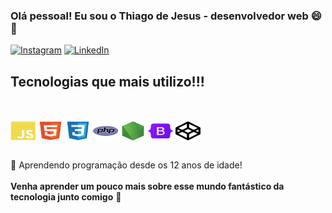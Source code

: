 ### Olá pessoal! Eu sou o Thiago de Jesus - desenvolvedor web 😄🚀 


[![Instagram](https://img.shields.io/badge/Instagram-E4405F?style=for-the-badge&logo=instagram&logoColor=white)](https://www.instagram.com/thiagojesus86/)
[![LinkedIn](https://img.shields.io/badge/linkedin-836FFF?style=for-the-badge&logo=linkedin&logoColor=white)](https://www.linkedin.com/in/thiagodejesus86/)

<!-- ![Gutoneitzke GitHub stats](https://github-readme-stats.vercel.app/api?username=gutoneitzke&show_icons=true&theme=tokyonight&count_private=true)-->

## Tecnologias que mais utilizo!!!
<br>
  <div style="display: inline_block"><br>
    <img align="center" alt="" height="30" width="40" src="https://raw.githubusercontent.com/devicons/devicon/master/icons/javascript/javascript-plain.svg">
    <img align="center" alt="" height="30" width="40" src="https://raw.githubusercontent.com/devicons/devicon/master/icons/html5/html5-original.svg">
    <img align="center" alt="" height="30" width="40" src="https://raw.githubusercontent.com/devicons/devicon/master/icons/css3/css3-original.svg">
    <img align="center" alt="" height="30" width="40" src="https://raw.githubusercontent.com/devicons/devicon/master/icons/php/php-original.svg">
    <img align="center" alt="" height="30" width="40" src="https://raw.githubusercontent.com/devicons/devicon/master/icons/nodejs/nodejs-original.svg">
    <img align="center" alt="" height="30" width="40" src="https://raw.githubusercontent.com/devicons/devicon/master/icons/bootstrap/bootstrap-original.svg">
    <img align="center" alt="" height="30" width="40" src="https://raw.githubusercontent.com/devicons/devicon/master/icons/codepen/codepen-original.svg">
  </div>
<br/>

🔴 Aprendendo programação desde os 12 anos de idade!
<br><br>
<b>Venha aprender um pouco mais sobre esse mundo fantástico da tecnologia junto comigo</b> 🚀
